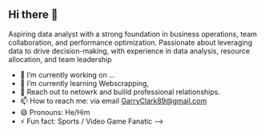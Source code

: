 ## Hi there 👋

Aspiring data analyst with a strong foundation in business operations, team collaboration, and performance optimization. Passionate about leveraging data to drive decision-making, with experience in data analysis, resource allocation, and team leadership

- 🔭 I’m currently working on ...
- 🌱 I’m currently learning Webscrapping, 
- 💬 Reach out to netowrk and bulild professional relationships.
- 📫 How to reach me: via email GarryClark89@gmail.com
- 😄 Pronouns: He/Him
- ⚡ Fun fact: Sports / Video Game Fanatic 
-->
